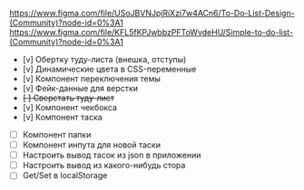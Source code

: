 https://www.figma.com/file/USoJBVNJpjRiXzi7w4ACn6/To-Do-List-Design-(Community)?node-id=0%3A1
https://www.figma.com/file/KFL5fKPJwbbzPFToWvdeHU/Simple-to-do-list-(Community)?node-id=0%3A1

- [v] Обертку туду-листа (внешка, отступы)
- [v] Динамические цвета в CSS-переменные
- [v] Компонент переключения темы
- [v] Фейк-данные для верстки
- ~~[ ] Сверстать туду-лист~~
- [v] Компонент чекбокса
- [v] Компонент таска
- [ ] Компонент папки
- [ ] Компонент инпута для новой таски
- [ ] Настроить вывод тасок из json в приложении
- [ ] Настроить вывод из какого-нибудь стора
- [ ] Get/Set в localStorage
